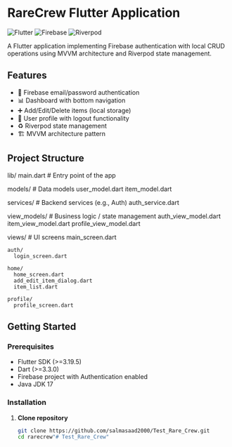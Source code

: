 # RareCrew Flutter Application

![Flutter](https://img.shields.io/badge/Flutter-3.19.5-blue)
![Firebase](https://img.shields.io/badge/Firebase-Cloud_Auth-orange)
![Riverpod](https://img.shields.io/badge/State_Management-Riverpod-green)

A Flutter application implementing Firebase authentication with local CRUD operations using MVVM architecture and Riverpod state management.

## Features

- 🔐 Firebase email/password authentication
- 📊 Dashboard with bottom navigation
- ➕ Add/Edit/Delete items (local storage)
- 👤 User profile with logout functionality
- ♻️ Riverpod state management
- 🏗️ MVVM architecture pattern

## Project Structure
lib/
  main.dart                        # Entry point of the app

  models/                          # Data models
    user_model.dart
    item_model.dart

  services/                        # Backend services (e.g., Auth)
    auth_service.dart

  view_models/                     # Business logic / state management
    auth_view_model.dart
    item_view_model.dart
    profile_view_model.dart

  views/                           # UI screens
    main_screen.dart

    auth/
      login_screen.dart

    home/
      home_screen.dart
      add_edit_item_dialog.dart
      item_list.dart

    profile/
      profile_screen.dart

## Getting Started

### Prerequisites

- Flutter SDK (>=3.19.5)
- Dart (>=3.3.0)
- Firebase project with Authentication enabled
- Java JDK 17

### Installation

1. **Clone repository**
   ```bash
   git clone https://github.com/salmasaad2000/Test_Rare_Crew.git
   cd rarecrew"# Test_Rare_Crew" 
